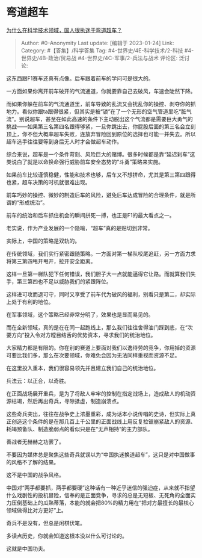 # 弯道超车
[为什么在科学技术领域，国人很执迷于弯道超车？](https://www.zhihu.com/question/557310396/answer/2858049063)

> Author: #0-Anonymity
> Last update: [编辑于 2023-01-24]
> Link:
> Category: #【答集】/科学答集
> Tag: #4-世界史/4E-科学技术/2-科技 #4-世界史/4B-政治/贸易战 #4-世界史/4C-军事/2-兵法与战术
> 评论区:
> 泛讨论:

这东西跟F1赛车还真有点像。后车跟着前车的学问可是很大的。

一方面如果你离开前车破开的气流通道，你就要靠自己去破风，车速会陡然下降。

而如果你躲在前车的气流通道里，前车导致的乱流又会扰乱你的操控、剥夺你的抓地力。看似你跟ta跟得很紧，但其实是被“锁”在了一个无形的空气管道里吃“脏气流”。别说超车，甚至在如此高速的条件下主动脱出这个气流都是需要巨大勇气的挑战——如果第三名第四名跟得够紧，一旦你跳出去，你屁股后面的第三名会立刻顶上，你不但大概率超车失败，连放弃冒险回到原位的选择也可能一并失去。所以超车选手往往要等到身后无人时才会做超车动作。

综合来说，超车是一个条件苛刻、风险巨大的赌博。很多时候都是靠“延迟刹车”这类说白了就是以命换命强行威胁前车安全态势的“斗勇”策略来实施。

如果前车比较谨慎稳健，性能和技术也够，后车又不想拼命，尤其是第三第四跟得也紧，超车决策的时机就很难出现。

前车巧妙的操控、微妙的制造后车的风险，避免后车达成冒险的合理条件，就是所谓的“形成统治”。

前车的统治和后车抓住机会的瞬间拼死一搏，也正是F1的最大看点之一。

老实说，作为产业发展的一个隐喻，“超车”真的是贴切到非常。

实际上，中国的策略是双轨的。

在传统领域，我们实行紧密跟随策略。一方面对第一梯队咬尾追赶，另一方面力求将第三第四甩开甩开，拉开安全距离。

这样一旦第一梯队犯下任何错误，我们胆子大一点就能逼得它让路。而就算我们失手，第三第四也不足以威胁我们的紧跟阵位。

这样进可攻而退可守，同时又享受了前车代为破风的福利，别看只是第二，却实际上处于有利的地位。

在军事领域，这个策略已经非常分明了，效果也是显而易见的。

而在全新领域，真的是在在同一起跑线上，那么我们往往舍得油门踩到底，在“次要方向”投入令对方瞠目结舌的优势资本，寻求我们的统治地位。

大家精力都是有限的。你在别的赛道上要面对我们以逸待劳的竞争，你用掉的资源可要比我们多，那么在次要领域，你难免会因为无法同样重视而资源不足。

在这里投入重本，我们很容易领先并且建立我们自己的统治地位。

兵法云：以正合，以奇胜。

在正面战场展开重兵，是为了将敌人牢牢的控制在指定战场上，造成敌人的机动资源枯竭，然后再出奇兵，寻隙抵虚，制造崩溃点。

这些奇兵突出，往往在战争史上浓墨重彩，成为话本小说传唱的史诗，但实际上真正创造这个条件的是在那几百上千公里的正面战线上用反复拉锯崩紧敌人的资源、耗竭预备队、制造脆弱点的看似只是在“无声相持”的主力部队。

善战者无赫赫之功罢了。

不要因为媒体总是聚焦这些奇兵就误以为“中国执迷换道超车”，这只是对中国做事的风格不了解的结果。

这不是中国的战争风格。

中国对“两手都要抓，两手都要硬”这种话有一种近乎迷信的强迫症，从来就不指望什么戏剧性的投机冒险，信奉的是正面竞争，寻求的总是无短板、无死角的全面实力压倒基础上的瓜熟蒂落，本能的就会把80%的精力用在“把对方最擅长的最核心领域做得比对方更好”上。

奇兵不是没有，但总是闲棋伏笔。

多读点历史，你就会知道这根本没以什么可讨论的。

这就是中国功夫。
